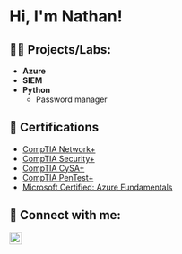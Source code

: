 <h1>Hi, I'm Nathan! <br/>

<h2>👨‍💻 Projects/Labs:</h2>

- <b>Azure</b>
- <b>SIEM</b>
- <b>Python</b>
  - Password manager

<h2>📄 Certifications</h2>

- [CompTIA Network+](https://www.credly.com/badges/4104bb4b-29a8-412f-bb06-7701b78d048c/linked_in_profile)
- [CompTIA Security+](https://www.credly.com/badges/09d0137f-7654-4f2d-8a6d-41a819aefabe)
- [CompTIA CySA+](https://www.credly.com/badges/6d300cd6-638b-49e8-8e3e-7bd49dd443fd)
- [CompTIA PenTest+](https://www.credly.com/badges/12b1b285-9b47-43f9-bade-2ec05c72f3e0)
- [Microsoft Certified: Azure Fundamentals](https://learn.microsoft.com/en-us/users/nathanhoskins-5346/credentials/7f89e104cd467b95)

<h2> 🤳 Connect with me:</h2>


[<img align="left" alt="JoshMadakor | LinkedIn" width="22px" src="https://cdn.jsdelivr.net/npm/simple-icons@v3/icons/linkedin.svg" />][linkedin]



[linkedin]: https://www.linkedin.com/in/nathan-hoskins-aba943196

<!--
**nate13195/nate13195** is a ✨ _special_ ✨ repository because its `README.md` (this file) appears on your GitHub profile.

Here are some ideas to get you started:

- 🔭 I’m currently working on ...
- 🌱 I’m currently learning ...
- 👯 I’m looking to collaborate on ...
- 🤔 I’m looking for help with ...
- 💬 Ask me about ...
- 📫 How to reach me: ...
- 😄 Pronouns: ...
- ⚡ Fun fact: ...
-->
